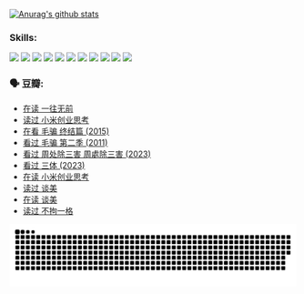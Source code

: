 
[![Anurag's github stats](https://github-readme-stats.vercel.app/api?username=w940853815)](https://github.com/anuraghazra/github-readme-stats)

### Skills:

<code><img height="32" src="https://cdn.jsdelivr.net/npm/simple-icons@v5/icons/python.svg"></code>
<code><img height="32" src="https://cdn.jsdelivr.net/npm/simple-icons@v5/icons/javascript.svg"></code>
<code><img height="32" src="https://cdn.jsdelivr.net/npm/simple-icons@v5/icons/django.svg"></code>
<code><img height="32" src="https://cdn.jsdelivr.net/npm/simple-icons@v5/icons/flask.svg"></code>
<code><img height="32" src="https://cdn.jsdelivr.net/npm/simple-icons@v5/icons/vuetify.svg"></code>
<code><img height="32" src="https://cdn.jsdelivr.net/npm/simple-icons@v5/icons/git.svg"></code>
<code><img height="32" src="https://cdn.jsdelivr.net/npm/simple-icons@v5/icons/docker.svg"></code>
<code><img height="32" src="https://cdn.jsdelivr.net/npm/simple-icons@v5/icons/postgresql.svg"></code>
<code><img height="32" src="https://cdn.jsdelivr.net/npm/simple-icons@v5/icons/elasticsearch.svg"></code>
<code><img height="32" src="https://cdn.jsdelivr.net/npm/simple-icons@v5/icons/macos.svg"></code>
<code><img height="32" src="https://cdn.jsdelivr.net/npm/simple-icons@v5/icons/linux.svg"></code>

### 🗣 豆瓣:

<!-- DOUBAN-ACTIVITIES:START -->
- [在读 一往无前](https://www.douban.com/people/136069238/status/4590507310/?_i=14939970)
- [读过 小米创业思考](https://www.douban.com/people/136069238/status/4590506983/?_i=14939970)
- [在看 毛骗 终结篇‎ (2015)](https://www.douban.com/people/136069238/status/4581971924/?_i=14939970)
- [看过 毛骗 第二季‎ (2011)](https://www.douban.com/people/136069238/status/4581971810/?_i=14939970)
- [看过 周处除三害 周處除三害‎ (2023)](https://www.douban.com/people/136069238/status/4575646701/?_i=14939970)
- [看过 三体‎ (2023)](https://www.douban.com/people/136069238/status/4574263039/?_i=14939970)
- [在读 小米创业思考](https://www.douban.com/people/136069238/status/4572047905/?_i=14939970)
- [读过 谈美](https://www.douban.com/people/136069238/status/4572047629/?_i=14939970)
- [在读 谈美](https://www.douban.com/people/136069238/status/4560861771/?_i=14939970)
- [读过 不拘一格](https://www.douban.com/people/136069238/status/4560861445/?_i=14939970)
<!-- DOUBAN-ACTIVITIES:END -->


![Snake animation](https://raw.githubusercontent.com/w940853815/w940853815/output/github-contribution-grid-snake.svg)

<!--
**w940853815/w940853815** is a ✨ _special_ ✨ repository because its `README.md` (this file) appears on your GitHub profile.

Here are some ideas to get you started:

- 🔭 I’m currently working on ...
- 🌱 I’m currently learning ...
- 👯 I’m looking to collaborate on ...
- 🤔 I’m looking for help with ...
- 💬 Ask me about ...
- 📫 How to reach me: ...
- 😄 Pronouns: ...
- ⚡ Fun fact: ...
-->
